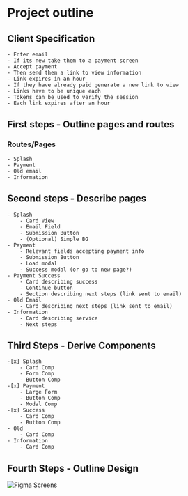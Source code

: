 # Project outline

## Client Specification

    - Enter email
    - If its new take them to a payment screen
    - Accept payment
    - Then send them a link to view information
    - Link expires in an hour
    - If they have already paid generate a new link to view
    - Links have to be unique each
    - Tokens can be used to verify the session
    - Each link expires after an hour

## First steps - Outline pages and routes

### Routes/Pages

    - Splash
    - Payment
    - Old email
    - Information

## Second steps - Describe pages

    - Splash
        - Card View
        - Email Field
        - Submission Button
        - (Optional) Simple BG
    - Payment
        - Relevant fields accepting payment info
        - Submission Button
        - Load modal
        - Success modal (or go to new page?)
    - Payment Success
        - Card describing success
        - Continue button
        - Section describing next steps (link sent to email)
    - Old Email
        - Card describing next steps (link sent to email)
    - Information
        - Card describing service
        - Next steps

## Third Steps - Derive Components

    -[x] Splash
        - Card Comp
        - Form Comp
        - Button Comp
    -[x] Payment
        - Large Form
        - Button Comp
        - Modal Comp
    -[x] Success
        - Card Comp
        - Button Comp
    - Old
        - Card Comp
    - Information
        - Card Comp

## Fourth Steps - Outline Design

![Figma Screens](https://www.figma.com/file/IE4OOOnmaeJXu1u8bCxopi/Pay-Pro?node-id=0%3A1)
